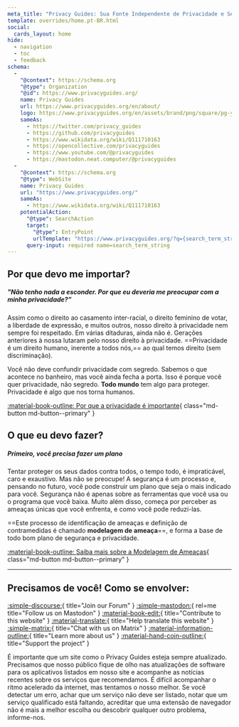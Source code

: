 ```yaml
---
meta_title: "Privacy Guides: Sua Fonte Independente de Privacidade e Segurança"
template: overrides/home.pt-BR.html
social:
  cards_layout: home
hide:
  - navigation
  - toc
  - feedback
schema:
  - 
    "@context": https://schema.org
    "@type": Organization
    "@id": https://www.privacyguides.org/
    name: Privacy Guides
    url: https://www.privacyguides.org/en/about/
    logo: https://www.privacyguides.org/en/assets/brand/png/square/pg-yellow.png
    sameAs:
      - https://twitter.com/privacy_guides
      - https://github.com/privacyguides
      - https://www.wikidata.org/wiki/Q111710163
      - https://opencollective.com/privacyguides
      - https://www.youtube.com/@privacyguides
      - https://mastodon.neat.computer/@privacyguides
  - 
    "@context": https://schema.org
    "@type": WebSite
    name: Privacy Guides
    url: "https://www.privacyguides.org/"
    sameAs:
      - https://www.wikidata.org/wiki/Q111710163
    potentialAction:
      "@type": SearchAction
      target:
        "@type": EntryPoint
        urlTemplate: "https://www.privacyguides.org/?q={search_term_string}"
      query-input: required name=search_term_string
---
```


<!-- markdownlint-disable-next-line -->
## Por que devo me importar?

##### "Não tenho nada a esconder. Por que eu deveria me preocupar com a minha privacidade?”

Assim como o direito ao casamento inter-racial, o direito feminino de votar, a liberdade de expressão, e muitos outros, nosso direito à privacidade nem sempre foi respeitado. Em várias ditaduras, ainda não é. Gerações anteriores à nossa lutaram pelo nosso direito à privacidade. ==Privacidade é um direito humano, inerente a todos nós,== ao qual temos direito (sem discriminação).

Você não deve confundir privacidade com segredo. Sabemos o que acontece no banheiro, mas você ainda fecha a porta. Isso é porque você quer privacidade, não segredo. **Todo mundo** tem algo para proteger. Privacidade é algo que nos torna humanos.

[:material-book-outline: Por que a privacidade é importante](basics/why-privacy-matters.md){ class="md-button md-button--primary" }

## O que eu devo fazer?

##### Primeiro, você precisa fazer um plano

Tentar proteger os seus dados contra todos, o tempo todo, é impraticável, caro e exaustivo. Mas não se preocupe! A segurança é um processo e, pensando no futuro, você pode construir um plano que seja o mais indicado para você. Segurança não é apenas sobre as ferramentas que você usa ou o programa que você baixa. Muito além disso, começa por perceber as ameaças únicas que você enfrenta, e como você pode reduzi-las.

==Este processo de identificação de ameaças e definição de contramedidas é chamado **modelagem de ameaça**==, e forma a base de todo bom plano de segurança e privacidade.

[:material-book-outline: Saiba mais sobre a Modelagem de Ameaças](basics/threat-modeling.md){ class="md-button md-button--primary" }

---

## Precisamos de você! Como se envolver:

[:simple-discourse:](https://discuss.privacyguides.net){ title="Join our Forum" }
[:simple-mastodon:](https://mastodon.neat.computer/@privacyguides){ rel=me title="Follow us on Mastodon" }
[:material-book-edit:](https://github.com/privacyguides/privacyguides.org){ title="Contribute to this website" }
[:material-translate:](https://matrix.to/#/#pg-i18n:aragon.sh){ title="Help translate this website" }
[:simple-matrix:](https://matrix.to/#/#privacyguides:matrix.org){ title="Chat with us on Matrix" }
[:material-information-outline:](about/index.md){ title="Learn more about us" }
[:material-hand-coin-outline:](about/donate.md){ title="Support the project" }

É importante que um site como o Privacy Guides esteja sempre atualizado. Precisamos que nosso público fique de olho nas atualizações de software para os aplicativos listados em nosso site e acompanhe as notícias recentes sobre os serviços que recomendamos. É difícil acompanhar o ritmo acelerado da internet, mas tentamos o nosso melhor. Se você detectar um erro, achar que um serviço não deve ser listado, notar que um serviço qualificado está faltando, acreditar que uma extensão de navegador não é mais a melhor escolha ou descobrir qualquer outro problema, informe-nos.
